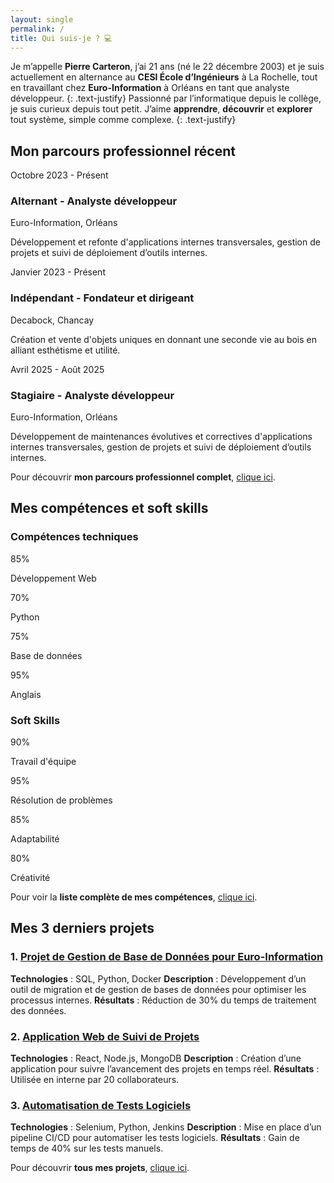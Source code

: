 ```yaml
---
layout: single
permalink: /
title: Qui suis-je ? 💻​
---
```


Je m’appelle **Pierre Carteron**, j’ai 21 ans (né le 22 décembre 2003) et je suis actuellement en alternance au **CESI École d’Ingénieurs** à La Rochelle, tout en travaillant chez **Euro-Information** à Orléans en tant que analyste développeur.
{: .text-justify}
Passionné par l’informatique depuis le collège, je suis curieux depuis tout petit. J’aime **apprendre**, **découvrir** et **explorer** tout système, simple comme complexe.
{: .text-justify}

## Mon parcours professionnel récent

<div class="timeline">
  <div class="timeline-item">
    <div class="timeline-date">Octobre 2023 - Présent</div>
    <div class="timeline-content">
      <h3>Alternant - Analyste développeur</h3>
      <p class="timeline-subtitle">Euro-Information, Orléans</p>
      <p>Développement et refonte d'applications internes transversales, gestion de projets et suivi de déploiement d’outils internes.</p>
    </div>
  </div>
  <div class="timeline-item">
    <div class="timeline-date">Janvier 2023 - Présent</div>
    <div class="timeline-content">
      <h3>Indépendant - Fondateur et dirigeant</h3>
      <p class="timeline-subtitle">Decabock, Chancay</p>
      <p>Création et vente d'objets uniques en donnant une seconde vie au bois en alliant esthétisme et utilité.</p>
    </div>
  </div>
  <div class="timeline-item">
    <div class="timeline-date">Avril 2025 - Août 2025</div>
    <div class="timeline-content">
      <h3>Stagiaire - Analyste développeur</h3>      
      <p class="timeline-subtitle">Euro-Information, Orléans</p>
      <p>Développement de maintenances évolutives et correctives d'applications internes transversales, gestion de projets et suivi de déploiement d’outils internes.</p>
    </div>
  </div>
</div>

Pour découvrir **mon parcours professionnel complet**, [clique ici](parcours-professionnel).

## Mes compétences et soft skills

### Compétences techniques

<div class="skills-container">
  <div class="progress">
    <div class="barOverflow">
      <div class="bar" style="--r : 85"></div>
    </div>
    <span>85</span>%
    <p>Développement Web</p>
  </div>
  <div class="progress">
    <div class="barOverflow">
      <div class="bar" style="--r : 70"></div>
    </div>
    <span>70</span>%
    <p>Python</p>
  </div>
  <div class="progress">
    <div class="barOverflow">
      <div class="bar" style="--r : 75"></div>
    </div>
    <span>75</span>%
    <p>Base de données</p>
  </div>
  <div class="progress">
    <div class="barOverflow">
      <div class="bar" style="--r : 95"></div>
    </div>
    <span>95</span>%
    <p>Anglais</p>
  </div>
</div>

### Soft Skills
<div class="skills-container">
  <div class="progress">
    <div class="barOverflow">
      <div class="bar" style="--r : 90"></div>
    </div>
    <span>90</span>%
    <p>Travail d'équipe</p>
  </div>
  <div class="progress">
    <div class="barOverflow">
      <div class="bar" style="--r : 95"></div>
    </div>
    <span>95</span>%
    <p>Résolution de problèmes</p>
  </div>
  <div class="progress">
    <div class="barOverflow">
      <div class="bar" style="--r : 85"></div>
    </div>
    <span>85</span>%
    <p>Adaptabilité</p>
  </div>
  <div class="progress">
    <div class="barOverflow">
      <div class="bar" style="--r : 80"></div>
    </div>
    <span>80</span>%
    <p>Créativité</p>
  </div>
</div>

Pour voir la **liste complète de mes compétences**, [clique ici](competences).

## Mes 3 derniers projets

### 1. [Projet de Gestion de Base de Données pour Euro-Information](projets/gestion-bdd)
**Technologies** : SQL, Python, Docker
**Description** : Développement d’un outil de migration et de gestion de bases de données pour optimiser les processus internes.
**Résultats** : Réduction de 30% du temps de traitement des données.

### 2. [Application Web de Suivi de Projets](projets/suivi-projets)
**Technologies** : React, Node.js, MongoDB
**Description** : Création d’une application pour suivre l’avancement des projets en temps réel.
**Résultats** : Utilisée en interne par 20 collaborateurs.

### 3. [Automatisation de Tests Logiciels](projets/automatisation-tests)
**Technologies** : Selenium, Python, Jenkins
**Description** : Mise en place d’un pipeline CI/CD pour automatiser les tests logiciels.
**Résultats** : Gain de temps de 40% sur les tests manuels.

Pour découvrir **tous mes projets**, [clique ici](projets).